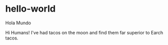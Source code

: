 # hello-world
 Hola Mundo

Hi Humans!
I've had tacos on the moon and find them far superior to Earch tacos.
